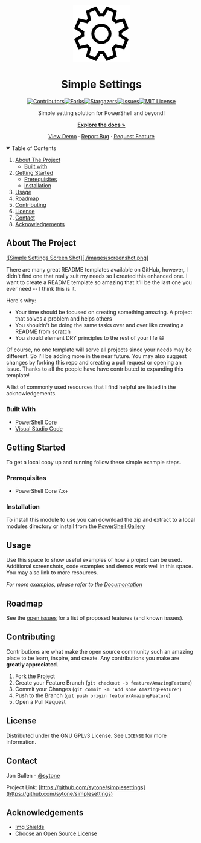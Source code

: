 <div align="center">

![Logo](./images/settings_icon.png "Logo")

# Simple Settings

[![Contributors][contributors-shield]][contributors-url][![Forks][forks-shield]][forks-url][![Stargazers][stars-shield]][stars-url][![Issues][issues-shield]][issues-url][![MIT License][license-shield]][license-url]

Simple setting solution for PowerShell and beyond!

**[Explore the docs »](https://github.com/sytone/simplesettings)**

[View Demo](https://github.com/sytone/simplesettings) · [Report Bug](https://github.com/sytone/simplesettings/issues) · [Request Feature](https://github.com/sytone/simplesettings/issues)

</div>

<details open="open">
  <summary>Table of Contents</summary>

  1. [About The Project](#about-the-project)
     - [Built with](#built-with)
  2. [Getting Started](#getting-started)
     - [Prerequisites](#prerequisites)
     - [Installation](#installation)
  3. [Usage](#usage)
  4. [Roadmap](#roadmap)
  5. [Contributing](#contributing)
  6. [License](#license)
  7. [Contact](#contact)
  8. [Acknowledgements](#acknowledgements)

</details>

## About The Project

[![Simple Settings Screen Shot][./images/screenshot.png]](https://github.com/sytone/simplesettings)

There are many great README templates available on GitHub, however, I didn't find one that really suit my needs so I created this enhanced one. I want to create a README template so amazing that it'll be the last one you ever need -- I think this is it.

Here's why:

- Your time should be focused on creating something amazing. A project that solves a problem and helps others
- You shouldn't be doing the same tasks over and over like creating a README from scratch
- You should element DRY principles to the rest of your life :smile:

Of course, no one template will serve all projects since your needs may be different. So I'll be adding more in the near future. You may also suggest changes by forking this repo and creating a pull request or opening an issue. Thanks to all the people have have contributed to expanding this template!

A list of commonly used resources that I find helpful are listed in the acknowledgements.

### Built With

- [PowerShell Core](https://docs.microsoft.com/en-us/powershell/)
- [Visual Studio Code](https://code.visualstudio.com/)

## Getting Started

To get a local copy up and running follow these simple example steps.

### Prerequisites

- PowerShell Core 7.x+

### Installation

To install this module to use you can download the zip and extract to a local modules directory or install from the [PowerShell Gallery](https://www.powershellgallery.com/)

## Usage

Use this space to show useful examples of how a project can be used. Additional screenshots, code examples and demos work well in this space. You may also link to more resources.

_For more examples, please refer to the [Documentation](https://example.com)_

## Roadmap

See the [open issues](https://github.com/sytone/simplesettings/issues) for a list of proposed features (and known issues).

## Contributing

Contributions are what make the open source community such an amazing place to be learn, inspire, and create. Any contributions you make are **greatly appreciated**.

1. Fork the Project
2. Create your Feature Branch (`git checkout -b feature/AmazingFeature`)
3. Commit your Changes (`git commit -m 'Add some AmazingFeature'`)
4. Push to the Branch (`git push origin feature/AmazingFeature`)
5. Open a Pull Request

## License

Distributed under the GNU GPLv3 License. See `LICENSE` for more information.

## Contact

Jon Bullen - [@sytone](https://twitter.com/sytone)

Project Link: [https://github.com/sytone/simplesettings](https://github.com/sytone/simplesettings)

## Acknowledgements

- [Img Shields](https://shields.io)
- [Choose an Open Source License](https://choosealicense.com)

[contributors-shield]: https://img.shields.io/github/contributors/sytone/simplesettings.svg?style=for-the-badge
[contributors-url]: https://github.com/sytone/simplesettings/graphs/contributors
[forks-shield]: https://img.shields.io/github/forks/sytone/simplesettings.svg?style=for-the-badge
[forks-url]: https://github.com/sytone/simplesettings/network/members
[stars-shield]: https://img.shields.io/github/stars/sytone/simplesettings.svg?style=for-the-badge
[stars-url]: https://github.com/sytone/simplesettings/stargazers
[issues-shield]: https://img.shields.io/github/issues/sytone/simplesettings.svg?style=for-the-badge
[issues-url]: https://github.com/sytone/simplesettings/issues
[license-shield]: https://img.shields.io/github/license/sytone/simplesettings?style=for-the-badge
[license-url]: https://github.com/sytone/simplesettings/blob/main/LICENSE
[linkedin-shield]: https://img.shields.io/badge/-LinkedIn-black.svg?style=for-the-badge&logo=linkedin&colorB=555
[product-screenshot]: images/screenshot.png

